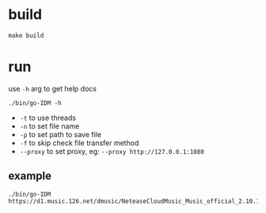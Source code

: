 # build

```shell
make build
```

# run

use `-h` arg to get help docs

```shell
./bin/go-IDM -h
```

- `-t` to use threads
- `-n` to set file name
- `-p` to set path to save file
- `-f` to skip check file transfer method
- `--proxy` to set proxy, eg: `--proxy http://127.0.0.1:1080`

## example

```shell
./bin/go-IDM https://d1.music.126.net/dmusic/NeteaseCloudMusic_Music_official_2.10.13.202675_32.exe
```
